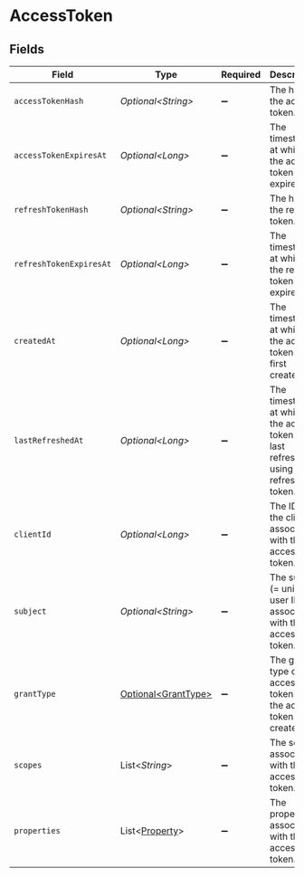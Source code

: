 # AccessToken


## Fields

| Field                                                                                | Type                                                                                 | Required                                                                             | Description                                                                          |
| ------------------------------------------------------------------------------------ | ------------------------------------------------------------------------------------ | ------------------------------------------------------------------------------------ | ------------------------------------------------------------------------------------ |
| `accessTokenHash`                                                                    | *Optional\<String>*                                                                  | :heavy_minus_sign:                                                                   | The hash of the access token.                                                        |
| `accessTokenExpiresAt`                                                               | *Optional\<Long>*                                                                    | :heavy_minus_sign:                                                                   | The timestamp at which the access token will expire.                                 |
| `refreshTokenHash`                                                                   | *Optional\<String>*                                                                  | :heavy_minus_sign:                                                                   | The hash of the refresh token.                                                       |
| `refreshTokenExpiresAt`                                                              | *Optional\<Long>*                                                                    | :heavy_minus_sign:                                                                   | The timestamp at which the refresh token will expire.                                |
| `createdAt`                                                                          | *Optional\<Long>*                                                                    | :heavy_minus_sign:                                                                   | The timestamp at which the access token was first created.<br/>                      |
| `lastRefreshedAt`                                                                    | *Optional\<Long>*                                                                    | :heavy_minus_sign:                                                                   | The timestamp at which the access token was last refreshed using the refresh token.<br/> |
| `clientId`                                                                           | *Optional\<Long>*                                                                    | :heavy_minus_sign:                                                                   | The ID of the client associated with the access token.<br/>                          |
| `subject`                                                                            | *Optional\<String>*                                                                  | :heavy_minus_sign:                                                                   | The subject (= unique user ID) associated with the access token.<br/>                |
| `grantType`                                                                          | [Optional\<GrantType>](../../models/components/GrantType.md)                         | :heavy_minus_sign:                                                                   | The grant type of the access token when the access token was created.<br/>           |
| `scopes`                                                                             | List\<*String*>                                                                      | :heavy_minus_sign:                                                                   | The scopes associated with the access token.<br/>                                    |
| `properties`                                                                         | List\<[Property](../../models/components/Property.md)>                               | :heavy_minus_sign:                                                                   | The properties associated with the access token.<br/>                                |